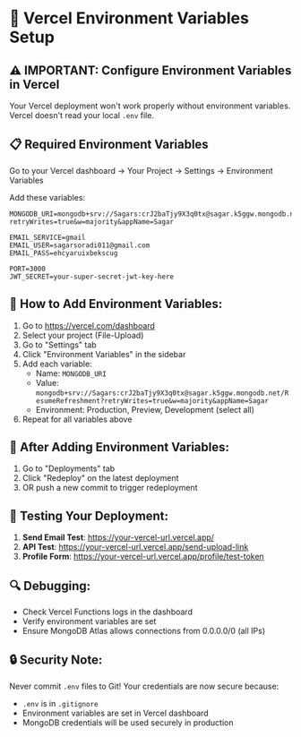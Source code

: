 # 🚀 Vercel Environment Variables Setup

## ⚠️ IMPORTANT: Configure Environment Variables in Vercel

Your Vercel deployment won't work properly without environment variables. Vercel doesn't read your local `.env` file.

## 📋 Required Environment Variables

Go to your Vercel dashboard → Your Project → Settings → Environment Variables

Add these variables:

```
MONGODB_URI=mongodb+srv://Sagars:crJ2baTjy9X3q0tx@sagar.k5ggw.mongodb.net/ResumeRefreshment?retryWrites=true&w=majority&appName=Sagar

EMAIL_SERVICE=gmail
EMAIL_USER=sagarsoradi011@gmail.com
EMAIL_PASS=ehcyaruixbekscug

PORT=3000
JWT_SECRET=your-super-secret-jwt-key-here
```

## 🔧 How to Add Environment Variables:

1. Go to https://vercel.com/dashboard
2. Select your project (File-Upload)
3. Go to "Settings" tab
4. Click "Environment Variables" in the sidebar
5. Add each variable:
   - Name: `MONGODB_URI`
   - Value: `mongodb+srv://Sagars:crJ2baTjy9X3q0tx@sagar.k5ggw.mongodb.net/ResumeRefreshment?retryWrites=true&w=majority&appName=Sagar`
   - Environment: Production, Preview, Development (select all)
6. Repeat for all variables above

## 🔄 After Adding Environment Variables:

1. Go to "Deployments" tab
2. Click "Redeploy" on the latest deployment
3. OR push a new commit to trigger redeployment

## 🧪 Testing Your Deployment:

1. **Send Email Test**: https://your-vercel-url.vercel.app/
2. **API Test**: https://your-vercel-url.vercel.app/send-upload-link
3. **Profile Form**: https://your-vercel-url.vercel.app/profile/test-token

## 🔍 Debugging:

- Check Vercel Functions logs in the dashboard
- Verify environment variables are set
- Ensure MongoDB Atlas allows connections from 0.0.0.0/0 (all IPs)

## 🔒 Security Note:

Never commit `.env` files to Git! Your credentials are now secure because:
- `.env` is in `.gitignore`
- Environment variables are set in Vercel dashboard
- MongoDB credentials will be used securely in production
